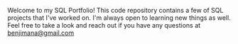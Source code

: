 Welcome to my SQL Portfolio! This code repository contains a few of SQL projects that I've worked on. I'm always open to learning new things as well. Feel free to take a look and reach out if you have any questions at benjimana@gmail.com
